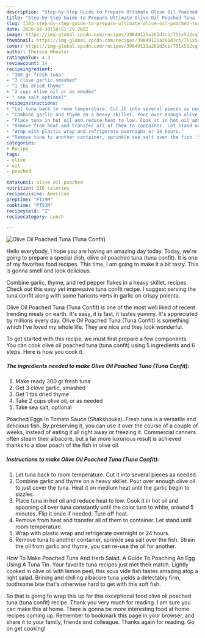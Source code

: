 ```yaml
---
description: "Step-by-Step Guide to Prepare Ultimate Olive Oil Poached Tuna (Tuna Confit)"
title: "Step-by-Step Guide to Prepare Ultimate Olive Oil Poached Tuna (Tuna Confit)"
slug: 1103-step-by-step-guide-to-prepare-ultimate-olive-oil-poached-tuna-tuna-confit
date: 2020-04-30T10:51:29.260Z
image: https://img-global.cpcdn.com/recipes/39849121a261d3cb/751x532cq70/olive-oil-poached-tuna-tuna-confit-recipe-main-photo.jpg
thumbnail: https://img-global.cpcdn.com/recipes/39849121a261d3cb/751x532cq70/olive-oil-poached-tuna-tuna-confit-recipe-main-photo.jpg
cover: https://img-global.cpcdn.com/recipes/39849121a261d3cb/751x532cq70/olive-oil-poached-tuna-tuna-confit-recipe-main-photo.jpg
author: Theresa Wheeler
ratingvalue: 4.3
reviewcount: 14
recipeingredient:
- "300 gr fresh tuna"
- "3 clove garlic smashed"
- "1 tbs dried thyme"
- "2 cups olive oil or as needed"
- " sea salt optional"
recipeinstructions:
- "Let tuna back to room temperature. Cut it into several pieces as needed."
- "Combine garlic and thyme on a heavy skillet. Pour over enough olive oil to just cover the tuna. Heat it on medium heat until the garlic begin to sizzles."
- "Place tuna in hot oil and reduce heat to low. Cook it in hot oil and spooning oil over tuna constantly until the color turn to white, around 5 minutes. Flip it once if needed. Turn off heat."
- "Remove from heat and transfer all of them to container. Let stand until room temperature."
- "Wrap with plastic wrap and refrigerate overnight or 24 hours."
- "Remove tuna to another container, sprinkle sea salt over the fish. Strain the oil from garlic and thyme, you can re-use the oil for another."
categories:
- Recipe
tags:
- olive
- oil
- poached

katakunci: olive oil poached 
nutrition: 216 calories
recipecuisine: American
preptime: "PT19M"
cooktime: "PT53M"
recipeyield: "2"
recipecategory: Lunch

---
```



![Olive Oil Poached Tuna (Tuna Confit)](https://img-global.cpcdn.com/recipes/39849121a261d3cb/751x532cq70/olive-oil-poached-tuna-tuna-confit-recipe-main-photo.jpg)

Hello everybody, I hope you are having an amazing day today. Today, we're going to prepare a special dish, olive oil poached tuna (tuna confit). It is one of my favorites food recipes. This time, I am going to make it a bit tasty. This is gonna smell and look delicious.

Combine garlic, thyme, and red pepper flakes in a heavy skillet. recipes. Check out this easy yet impressive tuna confit recipe. I suggest serving the tuna confit along with some haricots verts in garlic on crispy polenta.

Olive Oil Poached Tuna (Tuna Confit) is one of the most well liked of recent trending meals on earth. It's easy, it is fast, it tastes yummy. It's appreciated by millions every day. Olive Oil Poached Tuna (Tuna Confit) is something which I've loved my whole life. They are nice and they look wonderful.


To get started with this recipe, we must first prepare a few components. You can cook olive oil poached tuna (tuna confit) using 5 ingredients and 6 steps. Here is how you cook it.

<!--inarticleads1-->

##### The ingredients needed to make Olive Oil Poached Tuna (Tuna Confit):

1. Make ready 300 gr fresh tuna
1. Get 3 clove garlic, smashed
1. Get 1 tbs dried thyme
1. Take 2 cups olive oil, or as needed
1. Take  sea salt, optional


Poached Eggs In Tomato Sauce (Shakshouka). Fresh tuna is a versatile and delicious fish. By preserving it, you can use it over the course of a couple of weeks, instead of eating it all right away or freezing it. Commercial canners often steam their albacore, but a far more luxurious result is achieved thanks to a slow poach of the fish in olive oil. 

<!--inarticleads2-->

##### Instructions to make Olive Oil Poached Tuna (Tuna Confit):

1. Let tuna back to room temperature. Cut it into several pieces as needed.
1. Combine garlic and thyme on a heavy skillet. Pour over enough olive oil to just cover the tuna. Heat it on medium heat until the garlic begin to sizzles.
1. Place tuna in hot oil and reduce heat to low. Cook it in hot oil and spooning oil over tuna constantly until the color turn to white, around 5 minutes. Flip it once if needed. Turn off heat.
1. Remove from heat and transfer all of them to container. Let stand until room temperature.
1. Wrap with plastic wrap and refrigerate overnight or 24 hours.
1. Remove tuna to another container, sprinkle sea salt over the fish. Strain the oil from garlic and thyme, you can re-use the oil for another.


How To Make Poached Tuna And Herb Salad. A Guide To Poaching An Egg Using A Tuna Tin. Your favorite tuna recipes just met their match. Lightly cooked in olive oil with lemon peel, this sous vide fish tastes amazing atop a light salad. Brining and chilling albacore tuna yields a delectably firm, toothsome bite that&#39;s otherwise hard to get with this soft fish. 

So that is going to wrap this up for this exceptional food olive oil poached tuna (tuna confit) recipe. Thank you very much for reading. I am sure you can make this at home. There is gonna be more interesting food at home recipes coming up. Remember to bookmark this page in your browser, and share it to your family, friends and colleague. Thanks again for reading. Go on get cooking!
